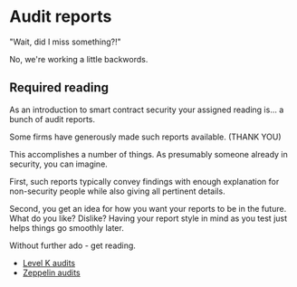 
# Audit reports

"Wait, did I miss something?!"

No, we're working a little backwords.

## Required reading

As an introduction to smart contract security your assigned reading is... a bunch of audit reports.

Some firms have generously made such reports available. (THANK YOU)

This accomplishes a number of things. As presumably someone already in security, you can imagine.

First, such reports typically convey findings with enough explanation for non-security people while also giving all pertinent details. 

Second, you get an idea for how you want your reports to be in the future. What do you like? Dislike? Having your report style in mind as you test just helps things go smoothly later.

Without further ado - get reading.

- [Level K audits](https://github.com/levelkdev/audits)
- [Zeppelin audits](https://blog.zeppelin.solutions/tagged/security)




